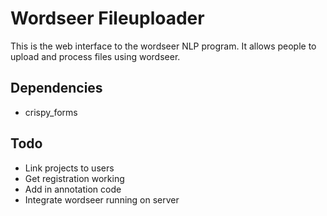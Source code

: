 Wordseer Fileuploader
====================

This is the web interface to the wordseer NLP program. It allows people 
to upload and process files using wordseer.

Dependencies
------------

* crispy_forms

Todo
----

* Link projects to users
* Get registration working
* Add in annotation code
* Integrate wordseer running on server
